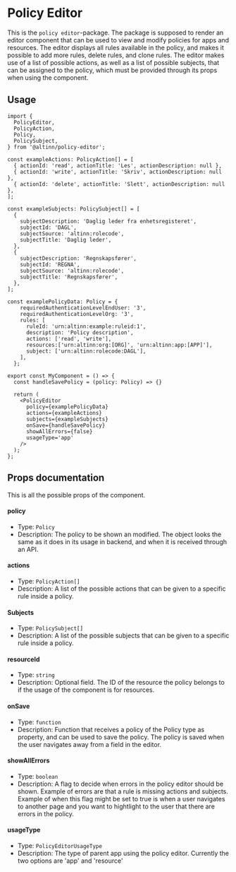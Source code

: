 # Policy Editor

This is the `policy editor`-package. The package is supposed to render an editor component
that can be used to view and modify policies for apps and resources. The editor displays all
rules available in the policy, and makes it possible to add more rules, delete rules, and
clone rules.
The editor makes use of a list of possible actions, as well as a list of possible subjects,
that can be assigned to the policy, which must be provided through its props when using the
component.

## Usage

```tsx
import {
  PolicyEditor,
  PolicyAction,
  Policy,
  PolicySubject,
} from '@altinn/policy-editor';

const exampleActions: PolicyAction[] = [
  { actionId: 'read', actionTitle: 'Les', actionDescription: null },
  { actionId: 'write', actionTitle: 'Skriv', actionDescription: null },
  { actionId: 'delete', actionTitle: 'Slett', actionDescription: null },
];

const exampleSubjects: PolicySubject[] = [
  {
    subjectDescription: 'Daglig leder fra enhetsregisteret',
    subjectId: 'DAGL',
    subjectSource: 'altinn:rolecode',
    subjectTitle: 'Daglig leder',
  },
  {
    subjectDescription: 'Regnskapsfører',
    subjectId: 'REGNA',
    subjectSource: 'altinn:rolecode',
    subjectTitle: 'Regnskapsfører',
  },
];

const examplePolicyData: Policy = {
    requiredAuthenticationLevelEndUser: '3',
    requiredAuthenticationLevelOrg: '3',
    rules: [
      ruleId: 'urn:altinn:example:ruleid:1',
      description: 'Policy description',
      actions: ['read', 'write'],
      resources:['urn:altinn:org:[ORG]', 'urn:altinn:app:[APP]'],
      subject: ['urn:altinn:rolecode:DAGL'],
    ],
  };

export const MyComponent = () => {
  const handleSavePolicy = (policy: Policy) => {}

  return (
    <PolicyEditor
      policy={examplePolicyData}
      actions={exampleActions}
      subjects={exampleSubjects}
      onSave={handleSavePolicy}
      showAllErrors={false}
      usageType='app'
    />
  );
};
```

## Props documentation

This is all the possible props of the component.

#### policy

- Type: `Policy`
- Description: The policy to be shown an modified. The object looks the same as it does
  in its usage in backend, and when it is received through an API.

#### actions

- Type: `PolicyAction[]`
- Description: A list of the possible actions that can be given to a specific rule inside
  a policy.

#### Subjects

- Type: `PolicySubject[]`
- Description: A list of the possible subjects that can be given to a specific rule inside
  a policy.

#### resourceId

- Type: `string`
- Description: Optional field. The ID of the resource the policy belongs to if the usage
  of the component is for resources.

#### onSave

- Type: `function`
- Description: Function that receives a policy of the Policy type as property,
  and can be used to save the policy. The policy is saved when the user navigates away from
  a field in the editor.

#### showAllErrors

- Type: `boolean`
- Description: A flag to decide when errors in the policy editor should be shown. Example
  of errors are that a rule is missing actions and subjects. Example of when this flag might
  be set to true is when a user navigates to another page and you want to hightlight to the
  user that there are errors in the policy.

#### usageType

- Type: `PolicyEditorUsageType`
- Description: The type of parent app using the policy editor. Currently the two options
  are 'app' and 'resource'
